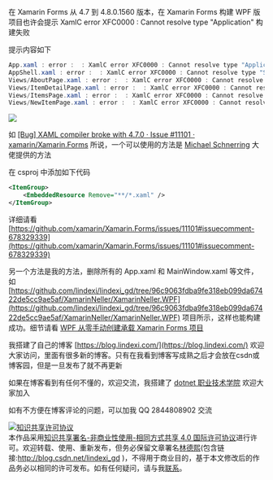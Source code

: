 
在 Xamarin Forms 从 4.7 到 4.8.0.1560 版本，在 Xamarin Forms 构建 WPF 版项目也许会提示 XamlC error XFC0000 : Cannot resolve type "Application" 构建失败

<!--more-->


<!-- 发布 -->

提示内容如下

```csharp
App.xaml : error :  : XamlC error XFC0000 : Cannot resolve type "Application".
AppShell.xaml : error :  : XamlC error XFC0000 : Cannot resolve type "Shell".
Views/AboutPage.xaml : error :  : XamlC error XFC0000 : Cannot resolve type "ContentPage".
Views/ItemDetailPage.xaml : error :  : XamlC error XFC0000 : Cannot resolve type "ContentPage".
Views/ItemsPage.xaml : error :  : XamlC error XFC0000 : Cannot resolve type "ContentPage".
Views/NewItemPage.xaml : error :  : XamlC error XFC0000 : Cannot resolve type "ContentPage".
```

<!-- ![](image/Xamarin Forms 构建 WPF 版项目失败提示 XamlC error XFC0000 错误/Xamarin Forms 构建 WPF 版项目失败提示 XamlC error XFC0000 错误0.png) -->

![](http://image.acmx.xyz/lindexi%2F2020102292074124.jpg)

如 [[Bug] XAML compiler broke with 4.7.0 · Issue #11101 · xamarin/Xamarin.Forms](https://github.com/xamarin/Xamarin.Forms/issues/11101#issuecomment-713626002 ) 所说，一个可以使用的方法是 [Michael Schnerring](https://github.com/schnerring) 大佬提供的方法

在 csproj 中添加如下代码

```xml
<ItemGroup>
    <EmbeddedResource Remove="**/*.xaml" />
</ItemGroup>
```

详细请看 [https://github.com/xamarin/Xamarin.Forms/issues/11101#issuecomment-678329339](https://github.com/xamarin/Xamarin.Forms/issues/11101#issuecomment-678329339)

另一个方法是我的方法，删除所有的 App.xaml 和 MainWindow.xaml 等文件，如 [https://github.com/lindexi/lindexi_gd/tree/96c9063fdba9fe318eb099da67422de5cc9ae5af/XamarinNeller/XamarinNeller.WPF](https://github.com/lindexi/lindexi_gd/tree/96c9063fdba9fe318eb099da67422de5cc9ae5af/XamarinNeller/XamarinNeller.WPF) 项目所示，这样也能构建成功。细节请看 [WPF 从零手动创建承载 Xamarin Forms 项目](https://blog.lindexi.com/post/WPF-%E4%BB%8E%E9%9B%B6%E6%89%8B%E5%8A%A8%E5%88%9B%E5%BB%BA%E6%89%BF%E8%BD%BD-Xamarin-Forms-%E9%A1%B9%E7%9B%AE.html)



我搭建了自己的博客 [https://blog.lindexi.com/](https://blog.lindexi.com/) 欢迎大家访问，里面有很多新的博客。只有在我看到博客写成熟之后才会放在csdn或博客园，但是一旦发布了就不再更新

如果在博客看到有任何不懂的，欢迎交流，我搭建了 [dotnet 职业技术学院](https://t.me/dotnet_campus) 欢迎大家加入

如有不方便在博客评论的问题，可以加我 QQ 2844808902 交流

<a rel="license" href="http://creativecommons.org/licenses/by-nc-sa/4.0/"><img alt="知识共享许可协议" style="border-width:0" src="https://licensebuttons.net/l/by-nc-sa/4.0/88x31.png" /></a><br />本作品采用<a rel="license" href="http://creativecommons.org/licenses/by-nc-sa/4.0/">知识共享署名-非商业性使用-相同方式共享 4.0 国际许可协议</a>进行许可。欢迎转载、使用、重新发布，但务必保留文章署名[林德熙](http://blog.csdn.net/lindexi_gd)(包含链接:http://blog.csdn.net/lindexi_gd )，不得用于商业目的，基于本文修改后的作品务必以相同的许可发布。如有任何疑问，请与我[联系](mailto:lindexi_gd@163.com)。